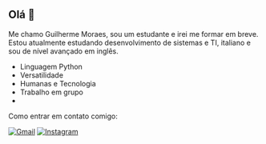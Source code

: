 ## Olá 👋
Me chamo Guilherme Moraes, sou um estudante e irei me formar em breve.
Estou atualmente estudando desenvolvimento de sistemas e TI, italiano e sou de nível avançado em inglês. 

- Linguagem Python
- Versatilidade
- Humanas e Tecnologia
- Trabalho em grupo
- 
  
Como entrar em contato comigo:

  <a href="#" title="Gmail">
  <img src="https://img.shields.io/badge/-Gmail-FF0000?style=flat-square&labelColor=FF0000&logo=gmail&logoColor=white&link=LINK-DO-SEU-GMAIL" alt="Gmail"/></a>
   <a href="#" title="Instagram">
  <img src="https://img.shields.io/badge/-Instagram-DF0174?style=flat-square&labelColor=DF0174&logo=instagram&logoColor=white&link=LINK-DO-SEU-INSTAGRAM" alt="Instagram"/></a>

